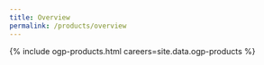 ```yaml
---
title: Overview
permalink: /products/overview
---
```


{% include ogp-products.html careers=site.data.ogp-products %}

